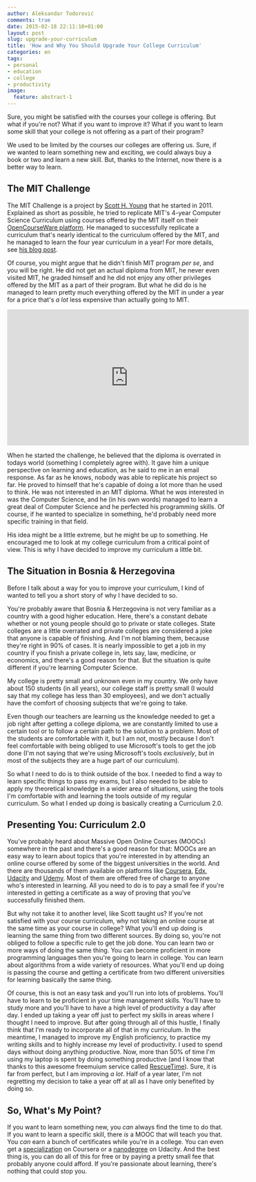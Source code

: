 ```yaml
---
author: Aleksandar Todorović
comments: true
date: 2015-02-18 22:11:10+01:00
layout: post
slug: upgrade-your-curriculum
title: 'How and Why You Should Upgrade Your College Curriculum'
categories: en
tags:
- personal
- education
- college
- productivity
image:
  feature: abstract-1
---
```


Sure, you might be satisfied with the courses your college is offering. But what if you're not? What if you want to improve it? What if you want to learn some skill that your college is not offering as a part of their program?

We used to be limited by the courses our colleges are offering  us. Sure, if we wanted to learn something new and exciting, we could always buy a book or two and learn a new skill. But, thanks to the Internet, now there is a better way to learn.

## The MIT Challenge

The MIT Challenge is a project by [Scott H. Young](http://www.scotthyoung.com/) that he started in 2011. Explained as short as possible, he tried to replicate MIT's 4-year Computer Science Curriculum using courses offered by the MIT itself on their [OpenCourseWare platform](http://ocw.mit.edu/index.htm). He managed to successfully replicate a curriculum that's nearly identical to the curriculum offered by the MIT, and he managed to learn the four year curriculum in a year! For more details, see [his blog post](http://www.scotthyoung.com/blog/mit-challenge/).

Of course, you might argue that he didn't finish MIT program _per se_, and you will be right. He did not get an actual diploma from MIT, he never even visited MIT, he graded himself and he did not enjoy any other privileges offered by the MIT as a part of their program. But what he did do is he managed to learn pretty much everything offered by the MIT in under a year for a price that's _a lot_ less expensive than actually going to MIT.

<iframe width="560" height="315" src="https://www.youtube.com/embed/piSLobJfZ3c" frameborder="0" allowfullscreen></iframe>

When he started the challenge, he believed that the diploma is overrated in todays world (something I completely agree with). It gave him a unique perspective on learning and education, as he said to me in an email response. As far as he knows, nobody was able to replicate his project so far. He proved to himself that he's capable of doing a lot more than he used to think. He was not interested in an MIT diploma. What he _was_ interested in was the Computer Science, and he (in his own words) managed to learn a great deal of Computer Science and he perfected his programming skills. Of course, if he wanted to specialize in something, he'd probably need more specific training in that field.

His idea might be a little extreme, but he might be up to something. He encouraged me to look at my college curriculum from a critical point of view. This is why I have decided to improve my curriculum a little bit.

## The Situation in Bosnia & Herzegovina

Before I talk about a way for you to improve your curriculum, I kind of wanted to tell you a short story of why I have decided to so.

You're probably aware that Bosnia & Herzegovina is not very familiar as a country with a good higher education. Here, there's a constant debate whether or not young people should go to private or state colleges. State colleges are a little overrated and private colleges are considered a joke that anyone is capable of finishing. And I'm not blaming them, because they're right in 90% of cases. It is nearly impossible to get a job in my country if you finish a private college in, lets say, law, medicine, or economics, and there's a good reason for that. But the situation is quite different if you're learning Computer Science.

My college is pretty small and unknown even in my country. We only have about 150 students (in all years), our college staff is pretty small (I would say that my college has less than 30 employees), and we don't actually have the comfort of choosing subjects that we're going to take.

Even though our teachers are learning us the knowledge needed to get a job right after getting a college diploma, we are constantly limited to use a certain tool or to follow a certain path to the solution to a problem. Most of the students are comfortable with it, but I am not, mostly because I don't feel comfortable with being obliged to use Microsoft's tools to get the job done (I'm not saying that we're using Microsoft's tools _exclusively_, but in most of the subjects they are a huge part of our curriculum).

So what I need to do is to think outside of the box. I needed to find a way to learn specific things to pass my exams, but I also needed to be able to apply my theoretical knowledge in a wider area of situations, using the tools I'm comfortable with and learning the tools outside of my regular curriculum. So what I ended up doing is basically creating a Curriculum 2.0.

## Presenting You: Curriculum 2.0

You've probably heard about Massive Open Online Courses (MOOCs) somewhere in the past and there's a good reason for that: MOOCs are an easy way to learn about topics that you're interested in by attending an online course offered by some of the biggest universities in the world. And there are thousands of them available on platforms like [Coursera](https://www.coursera.org/), [Edx](https://www.edx.org/), [Udacity](https://www.udacity.com/) and [Udemy](https://www.udemy.com/). Most of them are offered free of charge to anyone who's interested in learning. All you need to do is to pay a small fee if you're interested in getting a certificate as a way of proving that you've successfully finished them.

But why not take it to another level, like Scott taught us? If you're not satisfied with your course curriculum, why not taking an online course at the same time as your course in college? What you'll end up doing is learning the same thing from two different sources. By doing so, you're not obliged to follow a specific rule to get the job done. You can learn two or more ways of doing the same thing. You can become proficient in more programming languages then you're going to learn in college. You can learn about algorithms from a wide variety of resources. What you'll end up doing is passing the course and getting a certificate from two different universities for learning basically the same thing.

Of course, this is not an easy task and you'll run into lots of problems. You'll have to learn to be proficient in your time management skills. You'll have to study more and you'll have to have a high level of productivity a day after day. I ended up taking a year off just to perfect my skills in areas where I thought I need to improve. But after going through all of this hustle, I finally think that I'm ready to incorporate all of that in my curriculum. In the meantime, I managed to improve my English proficiency, to practice my writing skills and to highly increase my level of productivity. I used to spend days without doing anything productive. Now, more than 50% of time I'm using my laptop is spent by doing something productive (and I know that thanks to this awesome freemuium service called [RescueTime](https://www.rescuetime.com/)). Sure, it is far from perfect, but I am improving _a lot_. Half of a year later, I'm not regretting my decision to take a year off at all as I have only benefited by doing so.

## So, What's My Point?

If you want to learn something new, you _can_ always find the time to do that. If you want to learn a specific skill, there _is_ a MOOC that will teach you that. You _can_ earn a bunch of certificates while you're in a college. You can even get a [specialization](https://www.coursera.org/specializations) on Coursera or a [nanodegree](https://www.udacity.com/nanodegree) on Udacity. And the best thing is, you can do all of this for free or by paying a pretty small fee that probably anyone could afford. If you're passionate about learning, there's nothing that could stop you.
